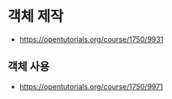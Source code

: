 # 객체 제작
- https://opentutorials.org/course/1750/9931

## 객체 사용
- https://opentutorials.org/course/1750/9971

